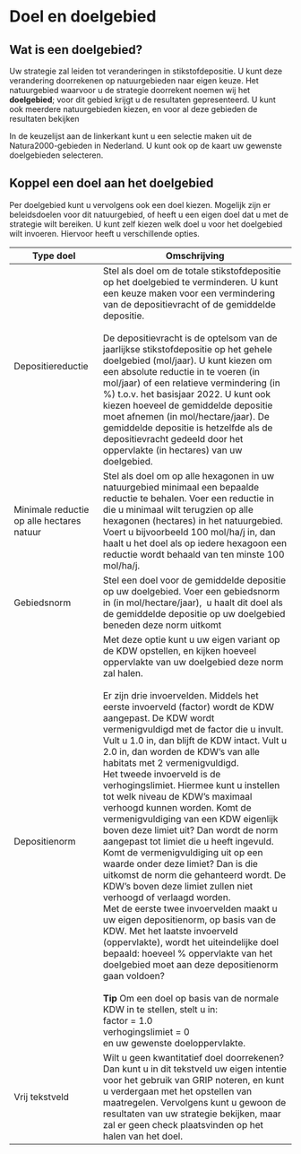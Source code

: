 # Doel en doelgebied

## Wat is een doelgebied?
Uw strategie zal leiden tot veranderingen in stikstofdepositie. U kunt deze verandering doorrekenen op natuurgebieden naar eigen keuze. Het natuurgebied waarvoor u de strategie doorrekent noemen wij het **doelgebied**; voor dit gebied krijgt u de resultaten gepresenteerd. U kunt ook meerdere natuurgebieden kiezen, en voor al deze gebieden de resultaten bekijken

In de keuzelijst aan de linkerkant kunt u een selectie maken uit de Natura2000-gebieden in Nederland. U kunt ook op de kaart uw gewenste doelgebieden selecteren.

## Koppel een doel aan het doelgebied
Per doelgebied kunt u vervolgens ook een doel kiezen. Mogelijk zijn er beleidsdoelen voor dit natuurgebied, of heeft u een eigen doel dat u met de strategie wilt bereiken. U kunt zelf kiezen welk doel u voor het doelgebied wilt invoeren. Hiervoor heeft u verschillende opties.

|Type doel|Omschrijving|
|---|---|
|Depositiereductie|Stel als doel om de totale stikstofdepositie op het doelgebied te verminderen. U kunt een keuze maken voor een vermindering van de depositievracht of de gemiddelde depositie.<br><br>De depositievracht is de optelsom van de jaarlijkse stikstofdepositie op het gehele doelgebied (mol/jaar). U kunt kiezen om een absolute reductie in te voeren (in mol/jaar) of een relatieve vermindering (in %) t.o.v. het basisjaar 2022. U kunt ook kiezen hoeveel de gemiddelde depositie moet afnemen (in mol/hectare/jaar). De gemiddelde depositie is hetzelfde als de depositievracht gedeeld door het oppervlakte (in hectares) van uw doelgebied.|
|Minimale reductie op alle hectares natuur|Stel als doel om op alle hexagonen in uw natuurgebied minimaal een bepaalde reductie te behalen. Voer een reductie in die u minimaal wilt terugzien op alle hexagonen (hectares) in het natuurgebied. Voert u bijvoorbeeld 100 mol/ha/j in, dan haalt u het doel als op iedere hexagoon een reductie wordt behaald van ten minste 100 mol/ha/j.|
|Gebiedsnorm|Stel een doel voor de gemiddelde depositie op uw doelgebied. Voer een gebiedsnorm in (in mol/hectare/jaar),  u haalt dit doel als de gemiddelde depositie op uw doelgebied beneden deze norm uitkomt|
|Depositienorm|Met deze optie kunt u uw eigen variant op de KDW opstellen, en kijken hoeveel oppervlakte van uw doelgebied deze norm zal halen. <br><br>Er zijn drie invoervelden. Middels het eerste invoerveld (factor) wordt de KDW aangepast. De KDW wordt vermenigvuldigd met de factor die u invult. Vult u 1.0 in, dan blijft de KDW intact. Vult u 2.0 in, dan worden de KDW’s van alle habitats met 2 vermenigvuldigd. <br>Het tweede invoerveld is de verhogingslimiet. Hiermee kunt u instellen tot welk niveau de KDW’s maximaal verhoogd kunnen worden. Komt de vermenigvuldiging van een KDW eigenlijk boven deze limiet uit? Dan wordt de norm aangepast tot limiet die u heeft ingevuld. Komt de vermenigvuldiging uit op een waarde onder deze limiet? Dan is die uitkomst de norm die gehanteerd wordt. De KDW’s boven deze limiet zullen niet verhoogd of verlaagd worden.<br>Met de eerste twee invoervelden maakt u uw eigen depositienorm, op basis van de KDW. Met het laatste invoerveld (oppervlakte), wordt het uiteindelijke doel bepaald: hoeveel % oppervlakte van het doelgebied moet aan deze depositienorm gaan voldoen?<br><br>**Tip** Om een doel op basis van de normale KDW in te stellen, stelt u in:<br>factor = 1.0<br>verhogingslimiet = 0<br>en uw gewenste doeloppervlakte.|
|Vrij tekstveld|Wilt u geen kwantitatief doel doorrekenen? Dan kunt u in dit tekstveld uw eigen intentie voor het gebruik van GRIP noteren, en kunt u verdergaan met het opstellen van maatregelen. Vervolgens kunt u gewoon de resultaten van uw strategie bekijken, maar zal er geen check plaatsvinden op het halen van het doel.|
